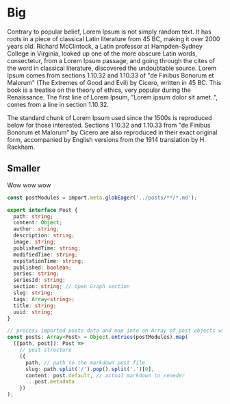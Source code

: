 # Big

Contrary to popular belief, Lorem Ipsum is not simply random text. It has roots in a piece of classical Latin literature from 45 BC, making it over 2000 years old. Richard McClintock, a Latin professor at Hampden-Sydney College in Virginia, looked up one of the more obscure Latin words, consectetur, from a Lorem Ipsum passage, and going through the cites of the word in classical literature, discovered the undoubtable source. Lorem Ipsum comes from sections 1.10.32 and 1.10.33 of "de Finibus Bonorum et Malorum" (The Extremes of Good and Evil) by Cicero, written in 45 BC. This book is a treatise on the theory of ethics, very popular during the Renaissance. The first line of Lorem Ipsum, "Lorem ipsum dolor sit amet..", comes from a line in section 1.10.32.

The standard chunk of Lorem Ipsum used since the 1500s is reproduced below for those interested. Sections 1.10.32 and 1.10.33 from "de Finibus Bonorum et Malorum" by Cicero are also reproduced in their exact original form, accompanied by English versions from the 1914 translation by H. Rackham.

## Smaller

Wow wow wow

```ts
const postModules = import.meta.globEager('../posts/**/*.md');

export interface Post {
  path: string;
  content: Object;
  author: string;
  description: string;
  image: string;
  publishedTime: string;
  modifiedTime: string;
  expitationTime: string;
  published: boolean;
  series: string;
  seriesId: string;
  section: string; // Open Graph section
  slug: string;
  tags: Array<string>;
  title: string;
  uuid: string;
}

// process imported posts data and map into an Array of post objects with semantical structure
const posts: Array<Post> = Object.entries(postModules).map(
  ([path, post]): Post =>
    // post structure
    ({
      path, // path to the markdown post file
      slug: path.split('/').pop().split('.')[0],
      content: post.default, // actual markdown to reneder
      ...post.metadata
    })
);


```
